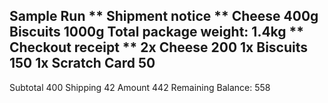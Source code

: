 Sample Run 
** Shipment notice **
Cheese              400g
Biscuits            1000g
Total package weight: 1.4kg
** Checkout receipt **
2x Cheese           200
1x Biscuits         150
1x Scratch Card     50
----------------------
Subtotal          400
Shipping          42
Amount            442
Remaining Balance: 558
